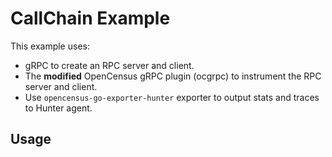# CallChain Example

This example uses:

* gRPC to create an RPC server and client.
* The **modified** OpenCensus gRPC plugin (ocgrpc) to instrument the RPC server and client.
* Use `opencensus-go-exporter-hunter` exporter to output stats and traces to Hunter agent.

## Usage


